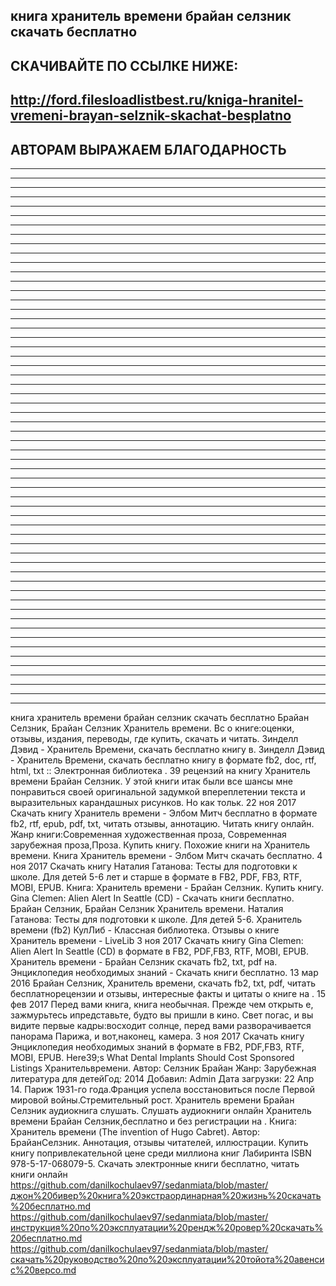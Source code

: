 книга хранитель времени брайан селзник скачать бесплатно
--------------------------------------------------
СКАЧИВАЙТЕ ПО ССЫЛКЕ НИЖЕ:
--------------------------------------------------
http://ford.filesloadlistbest.ru/kniga-hranitel-vremeni-brayan-selznik-skachat-besplatno
--------------------------------------------------
АВТОРАМ ВЫРАЖАЕМ БЛАГОДАРНОСТЬ
--------------------------------------------------
--------------------------------------------------
--------------------------------------------------
--------------------------------------------------
--------------------------------------------------
--------------------------------------------------
--------------------------------------------------
--------------------------------------------------
--------------------------------------------------
--------------------------------------------------
--------------------------------------------------
--------------------------------------------------
--------------------------------------------------
--------------------------------------------------
--------------------------------------------------
--------------------------------------------------
--------------------------------------------------
--------------------------------------------------
--------------------------------------------------
--------------------------------------------------
--------------------------------------------------
--------------------------------------------------
--------------------------------------------------
--------------------------------------------------
--------------------------------------------------
--------------------------------------------------
--------------------------------------------------
--------------------------------------------------
--------------------------------------------------
--------------------------------------------------
--------------------------------------------------
--------------------------------------------------
--------------------------------------------------
--------------------------------------------------
--------------------------------------------------
--------------------------------------------------
--------------------------------------------------
--------------------------------------------------
--------------------------------------------------
--------------------------------------------------
--------------------------------------------------
--------------------------------------------------
--------------------------------------------------
--------------------------------------------------
--------------------------------------------------
--------------------------------------------------
--------------------------------------------------
--------------------------------------------------
--------------------------------------------------
--------------------------------------------------
--------------------------------------------------
--------------------------------------------------
--------------------------------------------------
--------------------------------------------------
--------------------------------------------------
--------------------------------------------------
--------------------------------------------------
--------------------------------------------------
--------------------------------------------------
книга хранитель времени брайан селзник скачать бесплатно Брайан Селзник, Брайан Селзник Хранитель времени. Вс о книге:оценки, отзывы, издания, переводы, где купить, скачать и читать. Зинделл Дэвид - Хранитель Времени, скачать бесплатно книгу в. Зинделл Дэвид - Хранитель Времени, скачать бесплатно книгу в формате fb2, doc, rtf, html, txt :: Электронная библиотека . 39 рецензий на книгу Хранитель времени Брайан Селзник. У этой книги итак были все шансы мне понравиться своей оригинальной задумкой впереплетении текста и выразительных карандашных рисунков. Но как тольк. 22 ноя 2017  Скачать книгу Хранитель времени - Элбом Митч бесплатно в формате fb2, rtf, epub, pdf, txt, читать отзывы, аннотацию. Читать книгу онлайн. Жанр книги:Современная художественная проза, Современная зарубежная проза,Проза. Купить книгу. Похожие книги на Хранитель времени. Книга Хранитель времени - Элбом Митч скачать бесплатно. 4 ноя 2017  Скачать книгу Наталия Гатанова: Тесты для подготовки к школе. Для детей 5-6 лет и старше в формате в FB2, PDF, FB3, RTF, MOBI, EPUB. Книга: Хранитель времени - Брайан Селзник. Купить книгу. Gina Clemen: Alien Alert In Seattle (CD) - Скачать книги бесплатно. Брайан Селзник, Брайан Селзник Хранитель времени. Наталия Гатанова: Тесты для подготовки к школе. Для детей 5-6. Хранитель времени (fb2)  КулЛиб - Классная библиотека. Отзывы о книге Хранитель времени - LiveLib
3 ноя 2017  Скачать книгу Gina Clemen: Alien Alert In Seattle (CD) в формате в FB2, PDF,FB3, RTF, MOBI, EPUB. Хранитель времени - Брайан Селзник скачать fb2, txt, pdf на. Энциклопедия необходимых знаний - Скачать книги бесплатно. 13 мар 2016  Брайан Селзник, Хранитель времени, скачать fb2, txt, pdf, читать бесплатнорецензии и отзывы, интересные факты и цитаты о книге на . 15 фев 2017  Перед вами книга, книга необычная. Прежде чем открыть е, зажмурьтесь ипредставьте, будто вы пришли в кино. Свет погас, и вы видите первые кадры:восходит солнце, перед вами разворачивается панорама Парижа, и вот,наконец, камера. 3 ноя 2017  Скачать книгу Энциклопедия необходимых знаний в формате в FB2, PDF,FB3, RTF, MOBI, EPUB. Here39;s What Dental Implants Should Cost  Sponsored Listings  Хранительвремени. Автор: Селзник Брайан Жанр: Зарубежная литература для детейГод: 2014 Добавил: Admin Дата загрузки: 22 Апр 14. Париж 1931-го года.Франция успела восстановиться после Первой мировой войны.Стремительный рост. Хранитель времени Брайан Селзник аудиокнига  слушать. Слушать аудиокниги онлайн  Хранитель времени Брайан Селзник,бесплатно и без регистрации на . Книга: Хранитель времени (The invention of Hugo Cabret). Автор: БрайанСелзник. Аннотация, отзывы читателей, иллюстрации. Купить книгу попривлекательной цене среди миллиона книг Лабиринта  ISBN 978-5-17-068079-5. Скачать электронные книги бесплатно, читать книги онлайн
https://github.com/danilkochulaev97/sedanmiata/blob/master/джон%20бивер%20книга%20экстраординарная%20жизнь%20скачать%20бесплатно.md
https://github.com/danilkochulaev97/sedanmiata/blob/master/инструкция%20по%20эксплуатации%20рендж%20ровер%20скачать%20бесплатно.md
https://github.com/danilkochulaev97/sedanmiata/blob/master/скачать%20руководство%20по%20эксплуатации%20тойота%20авенсис%20версо.md
